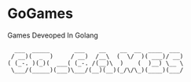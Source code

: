 # GoGames
Games Deveoped In Golang

```
  ___  _____       ___    __    __  __  ____  ___ 
 / __)(  _  )     / __)  /__\  (  \/  )( ___)/ __)
( (_-. )(_)(  ___( (_-. /(__)\  )    (  )__) \__ \
 \___/(_____)(___)\___/(__)(__)(_/\/\_)(____)(___/
 ```
